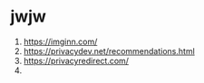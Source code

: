 # jwjw
1. https://imginn.com/
2. https://privacydev.net/recommendations.html
3. https://privacyredirect.com/
4. 